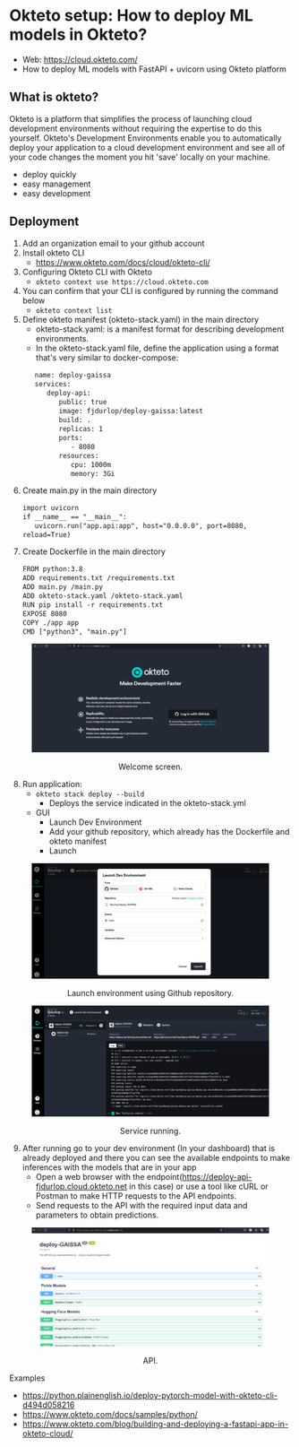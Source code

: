 # Okteto setup: How to deploy ML models in Okteto?
- Web: https://cloud.okteto.com/
- How to deploy ML models with FastAPI + uvicorn using Okteto platform

## What is okteto?
Okteto is a platform that simplifies the process of launching cloud development environments without requiring the expertise to do this yourself.
Okteto's Development Environments enable you to automatically deploy your application to a cloud development environment and see all of your code changes the moment you hit 'save' locally on your machine.

- deploy quickly
- easy management
- easy development

## Deployment
1. Add an organization email to your github account
2. Install okteto CLI
   - https://www.okteto.com/docs/cloud/okteto-cli/
3. Configuring Okteto CLI with Okteto
   - ```okteto context use https://cloud.okteto.com```
4. You can confirm that your CLI is configured by running the command below
   - ```okteto context list```
5. Define okteto manifest (okteto-stack.yaml) in the main directory
   - okteto-stack.yaml: is a manifest format for describing development environments.
   - In the okteto-stack.yaml file, define the application using a format that's very similar to docker-compose:
   ```
      name: deploy-gaissa
      services:
         deploy-api:
            public: true
            image: fjdurlop/deploy-gaissa:latest
            build: .
            replicas: 1
            ports:
               - 8080
            resources:
               cpu: 1000m
               memory: 3Gi
   ```
6. Create main.py in the main directory
   ```
   import uvicorn
   if __name__ == "__main__":
      uvicorn.run("app.api:app", host="0.0.0.0", port=8080, reload=True)
   ```
7. Create Dockerfile in the main directory
   ```
   FROM python:3.8
   ADD requirements.txt /requirements.txt
   ADD main.py /main.py
   ADD okteto-stack.yaml /okteto-stack.yaml
   RUN pip install -r requirements.txt
   EXPOSE 8080
   COPY ./app app
   CMD ["python3", "main.py"]
   ```
<center><figure>
  <img
  src="../static/deployment/okteto/okteto_welcome_01.png"
</figure></center>
<p style="text-align: center;">Welcome screen.</p>

8. Run application:
   - ```okteto stack deploy --build```
      - Deploys the service indicated in the okteto-stack.yml
   - GUI
      - Launch Dev Environment
      - Add your github repository, which already has the Dockerfile and okteto manifest
      - Launch

<center><figure>
  <img
  src="../static/deployment/okteto/okteto_launch_02.png"
</figure></center>
<p style="text-align: center;">Launch environment using Github repository.</p>

<center><figure>
  <img
  src="../static/deployment/okteto/okteto_running_03.png"
</figure></center>
<p style="text-align: center;">Service running.</p>

9. After running go to your dev environment (In your dashboard) that is already deployed and there you can see the available endpoints to make inferences with the models that are in your app
    - Open a web browser with the endpoint(https://deploy-api-fjdurlop.cloud.okteto.net in this case) or use a tool like cURL or Postman to make HTTP requests to the API endpoints.
    - Send requests to the API with the required input data and parameters to obtain predictions.

<center><figure>
  <img
  src="../static/deployment/okteto/okteto_api_04.png"
</figure></center>
<p style="text-align: center;">API.</p>

Examples
- https://python.plainenglish.io/deploy-pytorch-model-with-okteto-cli-d494d058216
- https://www.okteto.com/docs/samples/python/
- https://www.okteto.com/blog/building-and-deploying-a-fastapi-app-in-okteto-cloud/
